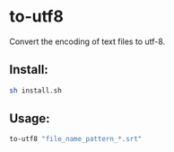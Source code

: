 # to-utf8
Convert the encoding of text files to utf-8.


## Install:
```bash
sh install.sh
```

## Usage:
```bash
to-utf8 "file_name_pattern_*.srt"
```
